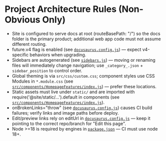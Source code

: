 # Project Architecture Rules (Non-Obvious Only)

- Site is configured to serve docs at root (routeBasePath: "/") so the docs folder is the primary product; additional web app code must not assume different routing.
- future.v4 flag is enabled (see [`docusaurus.config.js`](docusaurus.config.js:18)) — expect v4-specific behaviors when upgrading.
- Sidebars are autogenerated (see [`sidebars.js`](sidebars.js:17)) — moving or renaming files will immediately change navigation; use `_category_.json` + `sidebar_position` to control order.
- Global theming is via `src/css/custom.css`; component styles use CSS Modules in `*.module.css` (see [`src/components/HomepageFeatures/index.js`](src/components/HomepageFeatures/index.js:1)) — prefer these locations.
- Static assets must live under `static/` and are imported with require('@site/static/...').default in components (see [`src/components/HomepageFeatures/index.js`](src/components/HomepageFeatures/index.js:8)).
- onBrokenLinks="throw" (see [`docusaurus.config.js`](docusaurus.config.js:33)) causes CI build failures; verify links and image paths before deploy.
- Edit/preview links rely on editUrl in [`docusaurus.config.js`](docusaurus.config.js:51) — keep it pointing to the correct repo/branch for "Edit this page".
- Node >=18 is required by engines in [`package.json`](package.json:41) — CI must use node 18+.